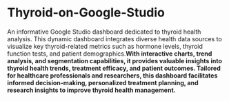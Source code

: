 # Thyroid-on-Google-Studio
An informative Google Studio dashboard dedicated to thyroid health analysis. This dynamic dashboard integrates diverse health data sources to visualize key thyroid-related metrics such as hormone levels, thyroid function tests, and patient demographics.**With interactive charts, trend analysis, and segmentation capabilities, it provides valuable insights into thyroid health trends, treatment efficacy, and patient outcomes. Tailored for healthcare professionals and researchers, this dashboard facilitates informed decision-making, personalized treatment planning, and research insights to improve thyroid health management.**
